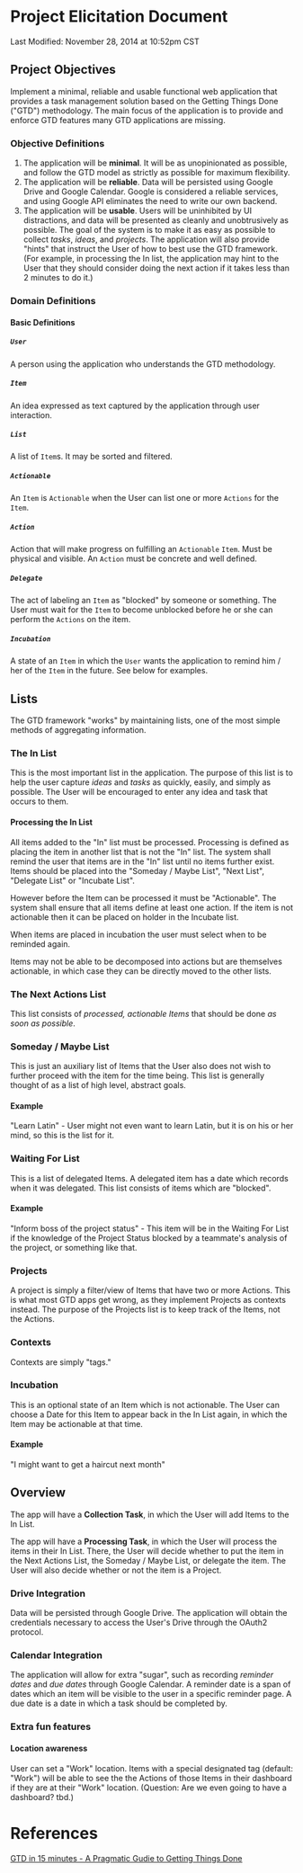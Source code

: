 # Project Elicitation Document

Last Modified: November 28, 2014 at 10:52pm CST

## Project Objectives

Implement a minimal, reliable and usable functional web application that provides a task management solution based on the Getting Things Done ("GTD") methodology. The main focus of the application is to provide and enforce GTD features many GTD applications are missing.

### Objective Definitions

1. The application will be **minimal**. It will be as unopinionated as possible, and follow the GTD model as strictly as possible for maximum flexibility.
2. The application will be **reliable**. Data will be persisted using Google Drive and Google Calendar. Google is considered a reliable services, and using Google API eliminates the need to write our own backend.
3. The application will be **usable**. Users will be uninhibited by UI distractions, and data will be presented as cleanly and unobtrusively as possible. The goal of the system is to make it as easy as possible to collect *tasks*, *ideas*, and *projects*. The application will also provide "hints" that instruct the User of how to best use the GTD framework. (For example, in processing the In list, the application may hint to the User that they should consider doing the next action if it takes less than 2 minutes to do it.)

### Domain Definitions

#### Basic Definitions

##### `User`

A person using the application who understands the GTD methodology.

##### `Item`

An idea expressed as text captured by the application through user interaction.

##### `List`

A list of `Item`s. It may be sorted and filtered.

##### `Actionable`

An `Item` is `Actionable` when the User can list one or more `Actions` for the `Item`.

##### `Action`

Action that will make progress on fulfilling an `Actionable` `Item`. Must be physical and visible. An `Action` must be concrete and well defined.

##### `Delegate`

The act of labeling an `Item` as "blocked" by someone or something. The User must wait for the `Item` to become unblocked before he or she can perform the `Actions` on the item.

##### `Incubation`

A state of an `Item` in which the `User` wants the application to remind him / her of the `Item` in the future. See below for examples.

## Lists

The GTD framework "works" by maintaining lists, one of the most simple methods of aggregating information.

### The In List

This is the most important list in the application. The purpose of this list is to help the user capture *ideas* and *tasks* as quickly, easily, and simply as possible. The User will be encouraged to enter any idea and task that occurs to them.

#### Processing the In List

All items added to the "In" list must be processed. Processing is defined as placing the item in another list that is not the "In" list. The system shall remind the user that items are in the "In" list until no items further exist. Items should be placed into the "Someday / Maybe List", "Next List", "Delegate List" or "Incubate List".

However before the Item can be processed it must be "Actionable". The system shall ensure that all items define at least one action. If the item is not actionable then it can be placed on holder in the Incubate list.

When items are placed in incubation the user must select when to be reminded again.

Items may not be able to be decomposed into actions but are themselves actionable, in which case they can be directly moved to the other lists.

### The Next Actions List

This list consists of *processed, actionable Items* that should be done *as soon as possible*.

### Someday / Maybe List

This is just an auxiliary list of Items that the User also does not wish to further proceed with the item for the time being. This list is generally thought of as a list of high level, abstract goals.

#### Example

"Learn Latin" - User might not even want to learn Latin, but it is on his or her mind, so this is the list for it.

### Waiting For List

This is a list of delegated Items. A delegated item has a date which records when it was delegated. This list consists of items which are "blocked".

#### Example

"Inform boss of the project status" - This item will be in the Waiting For List if the knowledge of the Project Status blocked by a teammate's analysis of the project, or something like that.

### Projects

A project is simply a filter/view of Items that have two or more Actions. This is what most GTD apps get wrong, as they implement Projects as contexts instead. The purpose of the Projects list is to keep track of the Items, not the Actions.

### Contexts

Contexts are simply "tags."

### Incubation

This is an optional state of an Item which is not actionable. The User can choose a Date for this Item to appear back in the In List again, in which the Item may be actionable at that time.

#### Example

"I might want to get a haircut next month"

## Overview

The app will have a **Collection Task**, in which the User will add Items to the In List.

The app will have a **Processing Task**, in which the User will process the items in their In List. There, the User will decide whether to put the item in the Next Actions List, the Someday / Maybe List, or delegate the item. The User will also decide whether or not the item is a Project.

### Drive Integration

Data will be persisted through Google Drive. The application will obtain the credentials necessary to access the User's Drive through the OAuth2 protocol.

### Calendar Integration

The application will allow for extra "sugar", such as recording *reminder dates* and *due dates* through Google Calendar. A reminder date is a span of dates which an item will be visible to the user in a specific reminder page. A due date is a date in which a task should be completed by.

### Extra fun features

#### Location awareness

User can set a "Work" location. Items with a special designated tag (default: "Work") will be able to see the the Actions of those Items in their dashboard if they are at their "Work" location. (Question: Are we even going to have a dashboard? tbd.)

# References

[GTD in 15 minutes - A Pragmatic Gudie to Getting Things Done][0]

[0]: http://hamberg.no/gtd/
